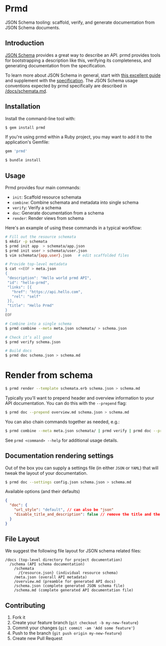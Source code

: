 # Prmd

JSON Schema tooling: scaffold, verify, and generate documentation
from JSON Schema documents.


## Introduction

[JSON Schema](http://json-schema.org/) provides a great way to describe
an API. prmd provides tools for bootstrapping a description like this,
verifying its completeness, and generating documentation from the
specification.

To learn more about JSON Schema in general, start with
[this excellent guide](http://spacetelescope.github.io/understanding-json-schema/)
and supplement with the [specification](http://json-schema.org/documentation.html).
The JSON Schema usage conventions expected by prmd specifically are
described in [/docs/schemata.md](/docs/schemata.md).

## Installation

Install the command-line tool with:

```bash
$ gem install prmd
```

If you're using prmd within a Ruby project, you may want to add it
to the application's Gemfile:

```ruby
gem 'prmd'
```

```bash
$ bundle install
```

## Usage

Prmd provides four main commands:

* `init`: Scaffold resource schemata
* `combine`: Combine schemata and metadata into single schema
* `verify`: Verify a schema
* `doc`: Generate documentation from a schema
* `render`: Render views from schema

Here's an example of using these commands in a typical workflow:

```bash
# Fill out the resource schemata
$ mkdir -p schemata
$ prmd init app  > schemata/app.json
$ prmd init user > schemata/user.json
$ vim schemata/{app,user}.json   # edit scaffolded files

# Provide top-level metadata
$ cat <<EOF > meta.json
{
 "description": "Hello world prmd API",
 "id": "hello-prmd",
 "links": [{
   "href": "https://api.hello.com",
   "rel": "self"
 }],
 "title": "Hello Prmd"
}
EOF

# Combine into a single schema
$ prmd combine --meta meta.json schemata/ > schema.json

# Check it’s all good
$ prmd verify schema.json

# Build docs
$ prmd doc schema.json > schema.md
```

# Render from schema

```bash
$ prmd render --template schemata.erb schema.json > schema.md
```

Typically you'll want to prepend header and overview information to
your API documentation. You can do this with the `--prepend` flag:

```bash
$ prmd doc --prepend overview.md schema.json > schema.md
```

You can also chain commands together as needed, e.g.:

```bash
$ prmd combine --meta meta.json schemata/ | prmd verify | prmd doc --prepend overview.md > schema.md
```

See `prmd <command> --help` for additional usage details.

## Documentation rendering settings

Out of the box you can supply a settings file (in either `JSON` or `YAML`) that will tweak the layout of your documentation.

```bash
$ prmd doc --settings config.json schema.json > schema.md
```

Available options (and their defaults)
```json
{
  "doc": {
    "url_style": "default", // can also be "json"
    "disable_title_and_description": false // remove the title and the description, useful when using your own custom header
  }
}
```

## File Layout

We suggest the following file layout for JSON schema related files:

```
/docs (top-level directory for project documentation)
  /schema (API schema documentation)
    /schemata
      /{resource.json} (individual resource schema)
    /meta.json (overall API metadata)
    /overview.md (preamble for generated API docs)
    /schema.json (complete generated JSON schema file)
    /schema.md (complete generated API documentation file)
```

## Contributing

1. Fork it
2. Create your feature branch (`git checkout -b my-new-feature`)
3. Commit your changes (`git commit -am 'Add some feature'`)
4. Push to the branch (`git push origin my-new-feature`)
5. Create new Pull Request
